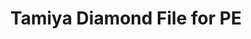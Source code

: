 ---
layout: product
title: "Tamiya Diamond File for PE"
price: "1100" 
desc: "Dijamantska turpija za eceraj"
img_path: "/assets/img/74066.webp"
brand: "N/A"
available: true
special_offer: false
new: false
soon: false
cat: "070000"
subcat: "070500"
subsubcat: "0N/A"
sifra: "74066"
popular: true
spec: false
---